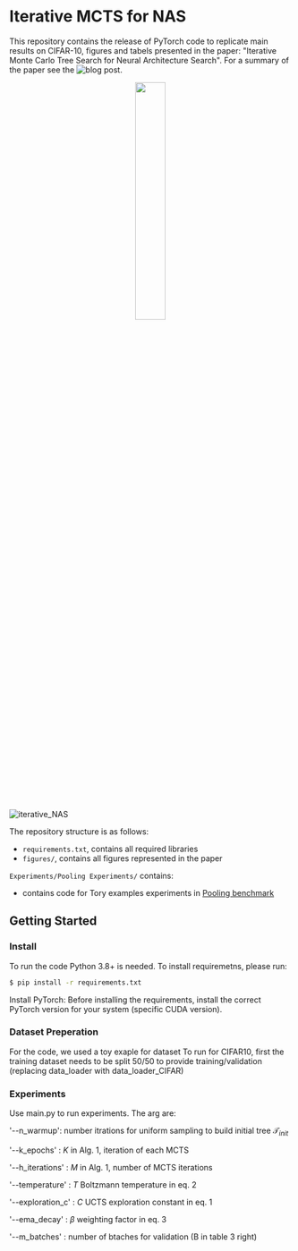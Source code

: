 # Iterative MCTS for NAS

This repository contains the release of PyTorch code to replicate main results on CIFAR-10, figures and tabels presented in the paper: "Iterative Monte Carlo Tree Search for Neural Architecture Search". For a summary of the paper see the ![blog post](https://automl.space/automl25-iterative-monte-carlo-tree-search-for-nas/).

<p align="center" width="100%">
    <img width="33%" src="[https://i.sstatic.net/RJj4x.png](https://github.com/user-attachments/assets/d1faee95-ae3b-4566-92f3-fbdb1814a92e)">
</p>

![iterative_NAS](https://github.com/user-attachments/assets/d1faee95-ae3b-4566-92f3-fbdb1814a92e)


The repository structure is as follows:
  * `requirements.txt`, contains all required libraries
  * `figures/`, contains all figures represented in the paper


`Experiments/Pooling Experiments/` contains: 
  * contains code for Tory examples experiments in [Pooling benchmark](https://proceedings.mlr.press/v224/roshtkhari23a/roshtkhari23a.pdf)

## Getting Started
### Install
To run the code Python 3.8+ is needed. To install requiremetns, please run:

   ```bash
   $ pip install -r requirements.txt
   ```

Install PyTorch: Before installing the requirements, install the correct PyTorch version for your system (specific CUDA version).

### Dataset Preperation
For the code, we used a toy exaple for dataset To run for CIFAR10, first the training dataset needs to be split 50/50 to provide training/validation (replacing data_loader with data_loader_CIFAR) 

### Experiments
Use main.py to run experiments.
The arg are:

'--n_warmup': number itrations for uniform sampling to build initial tree $\mathcal{T}_{init}$

'--k_epochs' : $K$ in Alg. 1, iteration of each MCTS

'--h_iterations' : $M$ in Alg. 1, number of MCTS iterations

'--temperature' : $T$ Boltzmann temperature in eq. 2

'--exploration_c' : $C$ UCTS exploration constant in eq. 1 

'--ema_decay' : $\beta$ weighting factor in eq. 3

'--m_batches' : number of btaches for validation (B in table 3 right)


  
